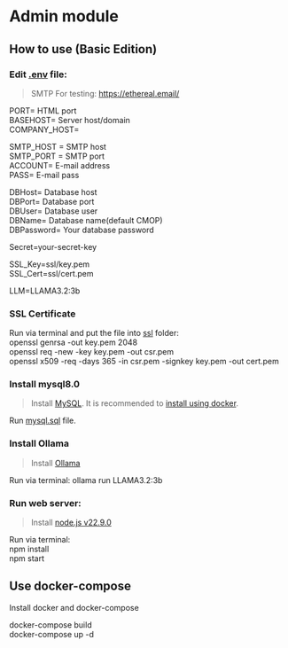 # Admin module

## How to use (Basic Edition)

### Edit [.env](.env) file:

> SMTP For testing: https://ethereal.email/

PORT= HTML port  
BASEHOST= Server host/domain  
COMPANY_HOST=  

SMTP_HOST = SMTP host  
SMTP_PORT = SMTP port  
ACCOUNT= E-mail address  
PASS= E-mail pass  

DBHost= Database host  
DBPort= Database port  
DBUser= Database user  
DBName= Database name(default CMOP)  
DBPassword= Your database password

Secret=your-secret-key

SSL_Key=ssl/key.pem  
SSL_Cert=ssl/cert.pem

LLM=LLAMA3.2:3b

### SSL Certificate

Run via terminal and put the file into [ssl](./ssl/) folder:  
openssl genrsa -out key.pem 2048  
openssl req -new -key key.pem -out csr.pem  
openssl x509 -req -days 365 -in csr.pem -signkey key.pem -out cert.pem  

### Install mysql8.0

> Install [MySQL](https://dev.mysql.com/downloads/mysql/). It is recommended to [install using docker](https://gist.github.com/eric-do/b8cb9a901287f5f100f6f4541074a59f).

Run [mysql.sql](https://github.com/Coffee-Con/Database/blob/main/mysql.sql) file.

### Install Ollama

> Install [Ollama](https://ollama.com/)

Run via terminal: ollama run LLAMA3.2:3b

### Run web server:

> Install [node.js v22.9.0](https://nodejs.org/en/download/package-manager)  

Run via terminal:  
npm install  
npm start

## Use docker-compose

Install docker and docker-compose

docker-compose build  
docker-compose up -d